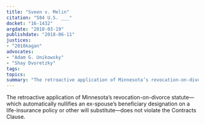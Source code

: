```yaml
---
title: "Sveen v. Melin"
citation: "584 U.S. ___"
docket: "16-1432"
argdate: "2018-03-19"
publishdate: "2018-06-11"
justices:
- "2010kagan"
advocates:
- "Adam G. Unikowsky"
- "Shay Dvoretzky"
tags:
topics:
summary: "The retroactive application of Minnesota’s revocation-on-divorce statute—which automatically nullifies an ex-spouse’s beneficiary designation on a life-insurance policy or other will substitute—does not violate the Contracts Clause."
---
```

The retroactive application of Minnesota’s revocation-on-divorce statute—which automatically nullifies an ex-spouse’s beneficiary designation on a life-insurance policy or other will substitute—does not violate the Contracts Clause.

